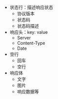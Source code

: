 - 状态行：描述响应状态
  - 协议版本
  - 状态码
  - 状态码描述
- 响应头：key: value
  - Server
  - Content-Type
  - Date
- 空行
  - 回车
  - 空行
- 响应体
  - 文字
  - 图片
  - 响应数据等
